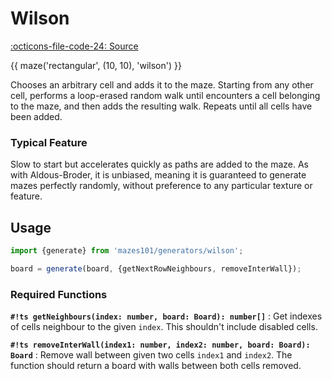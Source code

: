 # Wilson
[:octicons-file-code-24: Source](https://github.com/nmanumr/mazes101/blob/master/src/generators/wilson.ts)

{{ maze('rectangular', (10, 10), 'wilson') }}

Chooses an arbitrary cell and adds it to the maze. Starting from any other cell, performs a loop-erased random walk
until encounters a cell belonging to the maze, and then adds the resulting walk. Repeats until all cells have been added.

### Typical Feature

Slow to start but accelerates quickly as paths are added to the maze. As with Aldous-Broder, it is unbiased,
meaning it is guaranteed to generate mazes perfectly randomly, without preference to any particular texture or feature.

## Usage

```js
import {generate} from 'mazes101/generators/wilson';

board = generate(board, {getNextRowNeighbours, removeInterWall});
```

### Required Functions

**`#!ts getNeighbours(index: number, board: Board): number[]`**
:   Get indexes of cells neighbour to the given `index`. This shouldn't include disabled cells. 

**`#!ts removeInterWall(index1: number, index2: number, board: Board): Board`**
:   Remove wall between given two cells `index1` and `index2`.
  The function should return a board with walls between both cells removed.
